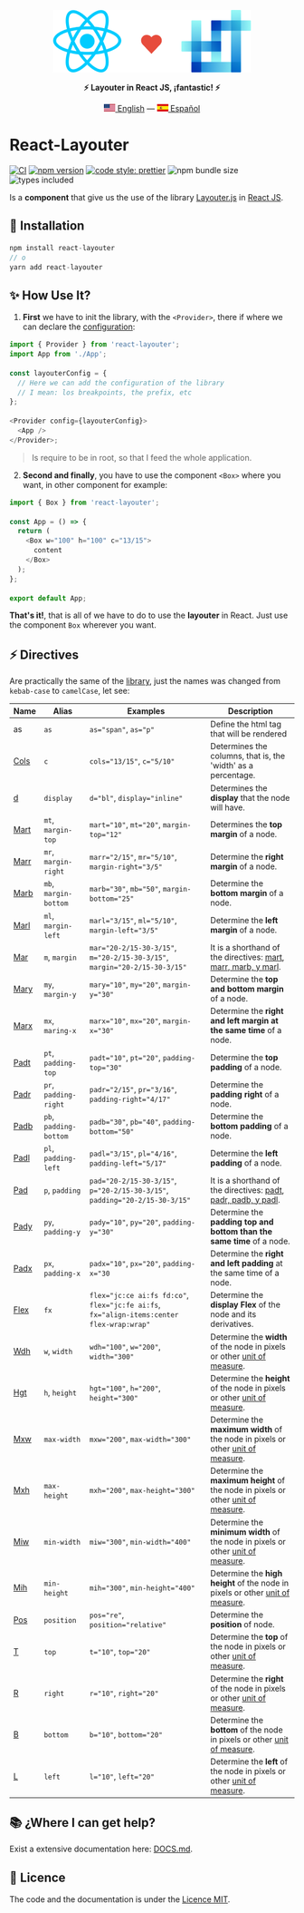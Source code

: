 <div align="center">
    <p>
      <img src="header.png" alt="React Layouter"/>
    </p>
    <p>
      <strong>⚡️ Layouter in React JS, ¡fantastic! ⚡️</strong>
    </p>
    <p>
        <a href="README.md"><img src="en_US.png" alt="English Language"/> English</a> — <a href="README-es_ES.md"><img src="es_ES.png" alt="Idioma Español"/> Español</a>
    </p>
</div>

# React-Layouter

[![CI](https://github.com/dapize/react-layouter/workflows/CI/badge.svg)](https://github.com/dapize/react-layouter/actions?query=workflow:"CI")
[![npm version](https://img.shields.io/npm/v/react-layouter.svg)](https://www.npmjs.org/package/react-layouter)
[![code style: prettier](https://img.shields.io/badge/code_style-prettier-ff69b4.svg)](https://github.com/prettier/prettier)
![npm bundle size](https://img.shields.io/bundlephobia/minzip/react-layouter)
![types included](https://badgen.net/npm/types/react-layouter)

Is a **component** that give us the use of the library [Layouter.js](https://github.com/dapize/layouter.js) in [React JS](https://reactjs.org/).

## 🔧 Installation

```js
npm install react-layouter
// o
yarn add react-layouter
```

## ✨ How Use It?

1. **First** we have to init the library, with the `<Provider>`, there if where we can declare the [configuration](https://github.com/dapize/layouter.js/blob/master/DOCS.md):

```js
import { Provider } from 'react-layouter';
import App from './App';

const layouterConfig = {
  // Here we can add the configuration of the library
  // I mean: los breakpoints, the prefix, etc
};

<Provider config={layouterConfig}>
  <App />
</Provider>;
```

> Is require to be in root, so that I feed the whole application.

2. **Second and finally**, you have to use the component `<Box>` where you want, in other component for example:

```js
import { Box } from 'react-layouter';

const App = () => {
  return (
    <Box w="100" h="100" c="13/15">
      content
    </Box>
  );
};

export default App;
```

**That's it!**, that is all of we have to do to use the **layouter** in React. Just use the component `Box` wherever you want.

## ⚡ Directives

Are practically the same of the [library](https://github.com/dapize/layouter.js), just the names was changed from `kebab-case` to `camelCase`, let see:

| Name                                                                                 | Alias                  | Examples                                                                                  | Description                                                                                                                                                                                                  |
| ------------------------------------------------------------------------------------ | ---------------------- | ----------------------------------------------------------------------------------------- | ------------------------------------------------------------------------------------------------------------------------------------------------------------------------------------------------------------ |
| as                                                                                   | `as`                   | `as="span"`, `as="p"`                                                                     | Define the html tag that will be rendered                                                                                                                                                                    |
| [Cols](https://github.com/dapize/layouter.js/blob/master/DOCS.md#cols)               | `c`                    | `cols="13/15"`, `c="5/10"`                                                                | Determines the columns, that is, the 'width' as a percentage.                                                                                                                                                |
| [d](https://github.com/dapize/layouter.js/blob/master/DOCS.md#display)               | `display`              | `d="bl"`, `display="inline"`                                                              | Determines the **display** that the node will have.                                                                                                                                                          |
| [Mart](https://github.com/dapize/layouter.js/blob/master/DOCS.md#mart)               | `mt`, `margin-top`     | `mart="10"`, `mt="20"`, `margin-top="12"`                                                 | Determines the **top margin** of a node.                                                                                                                                                                     |
| [Marr](https://github.com/dapize/layouter.js/blob/master/DOCS.md#marr-marb-marl)     | `mr`, `margin-right`   | `marr="2/15"`, `mr="5/10"`, `margin-right="3/5"`                                          | Determine the **right margin** of a node.                                                                                                                                                                    |
| [Marb](https://github.com/dapize/layouter.js/blob/master/DOCS.md#marr-marb-marl)     | `mb`, `margin-bottom`  | `marb="30"`, `mb="50"`, `margin-bottom="25"`                                              | Determine the **bottom margin** of a node.                                                                                                                                                                   |
| [Marl](https://github.com/dapize/layouter.js/blob/master/DOCS.md#marr-marb-marl)     | `ml`, `margin-left`    | `marl="3/15"`, `ml="5/10"`, `margin-left="3/5"`                                           | Determine the **left margin** of a node.                                                                                                                                                                     |
| [Mar](https://github.com/dapize/layouter.js/blob/master/DOCS.md#mar)                 | `m`, `margin`          | `mar="20-2/15-30-3/15"`, `m="20-2/15-30-3/15"`, `margin="20-2/15-30-3/15"`                | It is a shorthand of the directives: [mart](https://github.com/dapize/layouter.js/blob/master/DOCS.md#mart), [marr, marb, y marl](https://github.com/dapize/layouter.js/blob/master/DOCS.md#marr-marb-marl). |
| [Mary](https://github.com/dapize/layouter.js/blob/master/DOCS.md#mary-marx)          | `my`, `margin-y`       | `mary="10"`, `my="20"`, `margin-y="30"`                                                   | Determine the **top and bottom margin** of a node.                                                                                                                                                           |
| [Marx](https://github.com/dapize/layouter.js/blob/master/DOCS.md#mary-marx)          | `mx`, `maring-x`       | `marx="10"`, `mx="20"`, `margin-x="30"`                                                   | Determine the **right and left margin at the same time** of a node.                                                                                                                                          |
| [Padt](https://github.com/dapize/layouter.js/blob/master/DOCS.md#padt)               | `pt`, `padding-top`    | `padt="10"`, `pt="20"`, `padding-top="30"`                                                | Determine the **top padding** of a node.                                                                                                                                                                     |
| [Padr](https://github.com/dapize/layouter.js/blob/master/DOCS.md#padr-padb-padl)     | `pr`, `padding-right`  | `padr="2/15"`, `pr="3/16"`, `padding-right="4/17"`                                        | Determine the **padding right** of a node.                                                                                                                                                                   |
| [Padb](https://github.com/dapize/layouter.js/blob/master/DOCS.md#padr-padb-padl)     | `pb`, `padding-bottom` | `padb="30"`, `pb="40"`, `padding-bottom="50"`                                             | Determine the **bottom padding** of a node.                                                                                                                                                                  |
| [Padl](https://github.com/dapize/layouter.js/blob/master/DOCS.md#padr-padb-padl)     | `pl`, `padding-left`   | `padl="3/15"`, `pl="4/16"`, `padding-left="5/17"`                                         | Determine the **left padding** of a node.                                                                                                                                                                    |
| [Pad](https://github.com/dapize/layouter.js/blob/master/DOCS.md#pad)                 | `p`, `padding`         | `pad="20-2/15-30-3/15"`, `p="20-2/15-30-3/15"`, `padding="20-2/15-30-3/15"`               | It is a shorthand of the directives: [padt](https://github.com/dapize/layouter.js/blob/master/DOCS.md#padt), [padr, padb, y padl](https://github.com/dapize/layouter.js/blob/master/DOCS.md#padr-padb-padl). |
| [Pady](https://github.com/dapize/layouter.js/blob/master/DOCS.md#pady-padx)          | `py`, `padding-y`      | `pady="10"`, `py="20"`, `padding-y="30"`                                                  | Determine the **padding top and bottom than the same time** of a node.                                                                                                                                       |
| [Padx](https://github.com/dapize/layouter.js/blob/master/DOCS.md#pady-padx)          | `px`, `padding-x`      | `padx="10"`, `px="20"`, `padding-x="30`                                                   | Determine the **right and left padding** at the same time of a node.                                                                                                                                         |
| [Flex](https://github.com/dapize/layouter.js/blob/master/DOCS.md#flex)               | `fx`                   | `flex="jc:ce ai:fs fd:co"`, `flex="jc:fe ai:fs`, `fx="align-items:center flex-wrap:wrap"` | Determine the **display Flex** of the node and its derivatives.                                                                                                                                              |
| [Wdh](https://github.com/dapize/layouter.js/blob/master/DOCS.md#width)               | `w`, `width`           | `wdh="100"`, `w="200"`, `width="300"`                                                     | Determine the **width** of the node in pixels or other [unit of measure](https://github.com/dapize/layouter.js/blob/master/DOCS.md#unit-of-measure).                                                         |
| [Hgt](https://github.com/dapize/layouter.js/blob/master/DOCS.md#height)              | `h`, `height`          | `hgt="100"`, `h="200"`, `height="300"`                                                    | Determine the **height** of the node in pixels or other [unit of measure](https://github.com/dapize/layouter.js/blob/master/DOCS.md#unit-of-measure).                                                        |
| [Mxw](https://github.com/dapize/layouter.js/blob/master/DOCS.md#maxwidth)            | `max-width`            | `mxw="200"`, `max-width="300"`                                                            | Determine the **maximum width** of the node in pixels or other [unit of measure](https://github.com/dapize/layouter.js/blob/master/DOCS.md#unit-of-measure).                                                 |
| [Mxh](https://github.com/dapize/layouter.js/blob/master/DOCS.md#maxheight)           | `max-height`           | `mxh="200"`, `max-height="300"`                                                           | Determine the **maximum height** of the node in pixels or other [unit of measure](https://github.com/dapize/layouter.js/blob/master/DOCS.md#unit-of-measure).                                                |
| [Miw](https://github.com/dapize/layouter.js/blob/master/DOCS.md#minwidth)            | `min-width`            | `miw="300"`, `min-width="400"`                                                            | Determine the **minimum width** of the node in pixels or other [unit of measure](https://github.com/dapize/layouter.js/blob/master/DOCS.md#unit-of-measure).                                                 |
| [Mih](https://github.com/dapize/layouter.js/blob/master/DOCS.md#minheight)           | `min-height`           | `mih="300"`, `min-height="400"`                                                           | Determine the **high height** of the node in pixels or other [unit of measure](https://github.com/dapize/layouter.js/blob/master/DOCS.md#unit-of-measure).                                                   |
| [Pos](https://github.com/dapize/layouter.js/blob/master/DOCS.md#position)            | `position`             | `pos="re"`, `position="relative"`                                                         | Determine the **position** of node.                                                                                                                                                                          |
| [T](https://github.com/dapize/layouter.js/blob/master/DOCS.md#top-right-bottom-left) | `top`                  | `t="10"`, `top="20"`                                                                      | Determine the **top** of the node in pixels or other [unit of measure](https://github.com/dapize/layouter.js/blob/master/DOCS.md#unit-of-measure).                                                           |
| [R](https://github.com/dapize/layouter.js/blob/master/DOCS.md#top-right-bottom-left) | `right`                | `r="10"`, `right="20"`                                                                    | Determine the **right** of the node in pixels or other [unit of measure](https://github.com/dapize/layouter.js/blob/master/DOCS.md#unit-of-measure).                                                         |
| [B](https://github.com/dapize/layouter.js/blob/master/DOCS.md#top-right-bottom-left) | `bottom`               | `b="10"`, `bottom="20"`                                                                   | Determine the **bottom** of the node in pixels or other [unit of measure](https://github.com/dapize/layouter.js/blob/master/DOCS.md#unit-of-measure).                                                        |
| [L](https://github.com/dapize/layouter.js/blob/master/DOCS.md#top-right-bottom-left) | `left`                 | `l="10"`, `left="20"`                                                                     | Determine the **left** of the node in pixels or other [unit of measure](DOCS.md#unit-of-measure).                                                                                                            |

## 📚 ¿Where I can get help?

Exist a extensive documentation here: [DOCS.md](https://github.com/dapize/layouter.js/blob/master/DOCS.md).

## 🧾 Licence

The code and the documentation is under the [Licence MIT](LICENSE).
